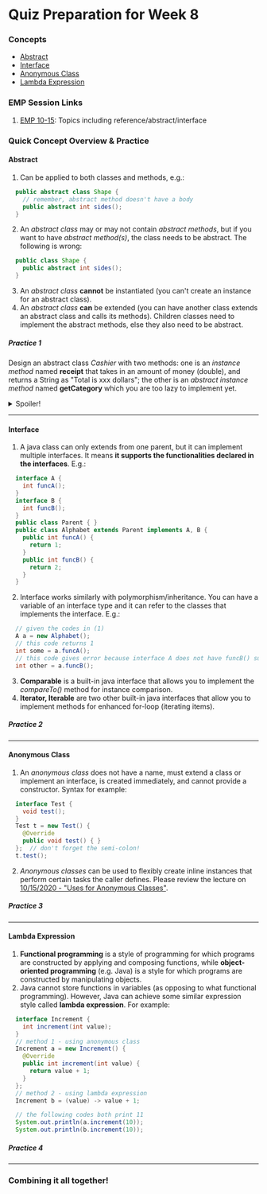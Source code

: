 # Quiz Preparation for Week 8

### Concepts
  * [Abstract](#abstract)
  * [Interface](#interface)
  * [Anonymous Class](#anonymous-class)
  * [Lambda Expression](#lambda-expression)

### EMP Session Links
1. [EMP 10-15](https://cs199emp.netlify.app/dist/2020-10-15.html): Topics including reference/abstract/interface

### Quick Concept Overview & Practice
#### Abstract
  1. Can be applied to both classes and methods, e.g.:
  ```java
    public abstract class Shape {
      // remember, abstract method doesn't have a body
      public abstract int sides();
    }
  ```
  2. An _abstract class_ may or may not contain _abstract methods_, but if you want to have _abstract method(s)_, the class needs to be abstract. The following is wrong:
  ```java
    public class Shape {
      public abstract int sides();
    }
  ```
  3. An _abstract class_ **cannot** be instantiated (you can't create an instance for an abstract class).
  4. An _abstract class_ **can** be extended (you can have another class extends an abstract class and calls its methods). Children classes need to implement the abstract methods, else they also need to be abstract.
##### Practice 1
Design an abstract class _Cashier_ with two methods: one is an _instance method_ named **receipt** that takes in an amount of money (double), and returns a String as "Total is xxx dollars"; the other is an _abstract instance method_ named **getCategory** which you are too lazy to implement yet.
<details>
<summary>Spoiler!</summary>

```java
  public abstract class Cashier {
    public String receipt(double money) {
      return "Total is " + Double.toString(money) + " dollars";
    }
  }
```
</details>

---

#### Interface
  1. A java class can only extends from one parent, but it can implement multiple interfaces. It means **it supports the functionalities declared in the interfaces**. E.g.:
  ```java
    interface A {
      int funcA();
    }
    interface B {
      int funcB();
    }
    public class Parent { }
    public class Alphabet extends Parent implements A, B {
      public int funcA() {
        return 1;
      }
      public int funcB() {
        return 2;
      }
    }
  ```
  2. Interface works similarly with polymorphism/inheritance. You can have a variable of an interface type and it can refer to the classes that implements the interface. E.g.:
  ```java
    // given the codes in (1)
    A a = new Alphabet();
    // this code returns 1
    int some = a.funcA();
    // this code gives error because interface A does not have funcB() supported
    int other = a.funcB();
  ```
  3. **Comparable** is a built-in java interface that allows you to implement the _compareTo()_ method for instance comparison.
  4. **Iterator, Iterable** are two other built-in java interfaces that allow you to implement methods for enhanced for-loop (iterating items).
##### Practice 2

---

#### Anonymous Class
  1. An _anonymous class_ does not have a name, must extend a class or implement an interface, is created immediately, and cannot provide a constructor. Syntax for example:
  ```java
    interface Test {
      void test();
    }
    Test t = new Test() {
      @Override
      public void test() { }
    };  // don't forget the semi-colon!
    t.test();
  ```
  2. _Anonymous classes_ can be used to flexibly create inline instances that perform certain tasks the caller defines. Please review the lecture on [10/15/2020 - "Uses for Anonymous Classes"](https://cs125.cs.illinois.edu/lessons/anonymousclasses/#uses-for-anonymous-classes).
##### Practice 3
---

#### Lambda Expression
  1. **Functional programming** is a style of programming for which programs are constructed by applying and composing functions, while **object-oriented programming** (e.g. Java) is a style for which programs are constructed by manipulating objects.
  2. Java cannot store functions in variables (as opposing to what functional programming). However, Java can achieve some similar expression style called **lambda expression**. For example:
  ```java
    interface Increment {
      int increment(int value);
    }
    // method 1 - using anonymous class
    Increment a = new Increment() {
      @Override
      public int increment(int value) {
        return value + 1;
      }
    };
    // method 2 - using lambda expression
    Increment b = (value) -> value + 1;

    // the following codes both print 11
    System.out.println(a.increment(10));
    System.out.println(b.increment(10));
  ```
##### Practice 4
---


### Combining it all together!
